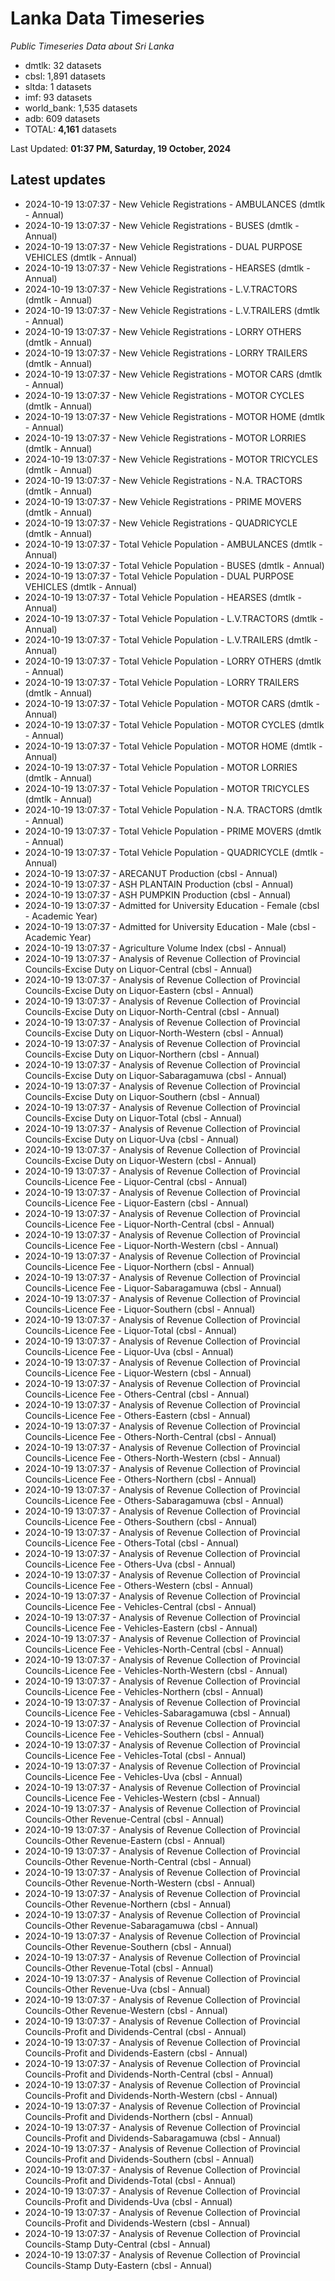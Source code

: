 # Lanka Data Timeseries
*Public Timeseries Data about Sri Lanka*

* dmtlk: 32 datasets
* cbsl: 1,891 datasets
* sltda: 1 datasets
* imf: 93 datasets
* world_bank: 1,535 datasets
* adb: 609 datasets
* TOTAL: **4,161** datasets

Last Updated: **01:37 PM, Saturday, 19 October, 2024**

## Latest updates

* 2024-10-19 13:07:37 - New Vehicle Registrations - AMBULANCES (dmtlk - Annual)
* 2024-10-19 13:07:37 - New Vehicle Registrations - BUSES (dmtlk - Annual)
* 2024-10-19 13:07:37 - New Vehicle Registrations - DUAL PURPOSE VEHICLES (dmtlk - Annual)
* 2024-10-19 13:07:37 - New Vehicle Registrations - HEARSES (dmtlk - Annual)
* 2024-10-19 13:07:37 - New Vehicle Registrations - L.V.TRACTORS (dmtlk - Annual)
* 2024-10-19 13:07:37 - New Vehicle Registrations - L.V.TRAILERS (dmtlk - Annual)
* 2024-10-19 13:07:37 - New Vehicle Registrations - LORRY OTHERS (dmtlk - Annual)
* 2024-10-19 13:07:37 - New Vehicle Registrations - LORRY TRAILERS (dmtlk - Annual)
* 2024-10-19 13:07:37 - New Vehicle Registrations - MOTOR CARS (dmtlk - Annual)
* 2024-10-19 13:07:37 - New Vehicle Registrations - MOTOR CYCLES (dmtlk - Annual)
* 2024-10-19 13:07:37 - New Vehicle Registrations - MOTOR HOME (dmtlk - Annual)
* 2024-10-19 13:07:37 - New Vehicle Registrations - MOTOR LORRIES (dmtlk - Annual)
* 2024-10-19 13:07:37 - New Vehicle Registrations - MOTOR TRICYCLES (dmtlk - Annual)
* 2024-10-19 13:07:37 - New Vehicle Registrations - N.A. TRACTORS (dmtlk - Annual)
* 2024-10-19 13:07:37 - New Vehicle Registrations - PRIME MOVERS (dmtlk - Annual)
* 2024-10-19 13:07:37 - New Vehicle Registrations - QUADRICYCLE (dmtlk - Annual)
* 2024-10-19 13:07:37 - Total Vehicle Population - AMBULANCES (dmtlk - Annual)
* 2024-10-19 13:07:37 - Total Vehicle Population - BUSES (dmtlk - Annual)
* 2024-10-19 13:07:37 - Total Vehicle Population - DUAL PURPOSE VEHICLES (dmtlk - Annual)
* 2024-10-19 13:07:37 - Total Vehicle Population - HEARSES (dmtlk - Annual)
* 2024-10-19 13:07:37 - Total Vehicle Population - L.V.TRACTORS (dmtlk - Annual)
* 2024-10-19 13:07:37 - Total Vehicle Population - L.V.TRAILERS (dmtlk - Annual)
* 2024-10-19 13:07:37 - Total Vehicle Population - LORRY OTHERS (dmtlk - Annual)
* 2024-10-19 13:07:37 - Total Vehicle Population - LORRY TRAILERS (dmtlk - Annual)
* 2024-10-19 13:07:37 - Total Vehicle Population - MOTOR CARS (dmtlk - Annual)
* 2024-10-19 13:07:37 - Total Vehicle Population - MOTOR CYCLES (dmtlk - Annual)
* 2024-10-19 13:07:37 - Total Vehicle Population - MOTOR HOME (dmtlk - Annual)
* 2024-10-19 13:07:37 - Total Vehicle Population - MOTOR LORRIES (dmtlk - Annual)
* 2024-10-19 13:07:37 - Total Vehicle Population - MOTOR TRICYCLES (dmtlk - Annual)
* 2024-10-19 13:07:37 - Total Vehicle Population - N.A. TRACTORS (dmtlk - Annual)
* 2024-10-19 13:07:37 - Total Vehicle Population - PRIME MOVERS (dmtlk - Annual)
* 2024-10-19 13:07:37 - Total Vehicle Population - QUADRICYCLE (dmtlk - Annual)
* 2024-10-19 13:07:37 - ARECANUT Production (cbsl - Annual)
* 2024-10-19 13:07:37 - ASH PLANTAIN Production (cbsl - Annual)
* 2024-10-19 13:07:37 - ASH PUMPKIN Production (cbsl - Annual)
* 2024-10-19 13:07:37 - Admitted for University Education - Female (cbsl - Academic Year)
* 2024-10-19 13:07:37 - Admitted for University Education - Male (cbsl - Academic Year)
* 2024-10-19 13:07:37 - Agriculture Volume Index (cbsl - Annual)
* 2024-10-19 13:07:37 - Analysis of Revenue Collection of Provincial Councils-Excise Duty on Liquor-Central (cbsl - Annual)
* 2024-10-19 13:07:37 - Analysis of Revenue Collection of Provincial Councils-Excise Duty on Liquor-Eastern (cbsl - Annual)
* 2024-10-19 13:07:37 - Analysis of Revenue Collection of Provincial Councils-Excise Duty on Liquor-North-Central (cbsl - Annual)
* 2024-10-19 13:07:37 - Analysis of Revenue Collection of Provincial Councils-Excise Duty on Liquor-North-Western (cbsl - Annual)
* 2024-10-19 13:07:37 - Analysis of Revenue Collection of Provincial Councils-Excise Duty on Liquor-Northern (cbsl - Annual)
* 2024-10-19 13:07:37 - Analysis of Revenue Collection of Provincial Councils-Excise Duty on Liquor-Sabaragamuwa (cbsl - Annual)
* 2024-10-19 13:07:37 - Analysis of Revenue Collection of Provincial Councils-Excise Duty on Liquor-Southern (cbsl - Annual)
* 2024-10-19 13:07:37 - Analysis of Revenue Collection of Provincial Councils-Excise Duty on Liquor-Total (cbsl - Annual)
* 2024-10-19 13:07:37 - Analysis of Revenue Collection of Provincial Councils-Excise Duty on Liquor-Uva (cbsl - Annual)
* 2024-10-19 13:07:37 - Analysis of Revenue Collection of Provincial Councils-Excise Duty on Liquor-Western (cbsl - Annual)
* 2024-10-19 13:07:37 - Analysis of Revenue Collection of Provincial Councils-Licence Fee - Liquor-Central (cbsl - Annual)
* 2024-10-19 13:07:37 - Analysis of Revenue Collection of Provincial Councils-Licence Fee - Liquor-Eastern (cbsl - Annual)
* 2024-10-19 13:07:37 - Analysis of Revenue Collection of Provincial Councils-Licence Fee - Liquor-North-Central (cbsl - Annual)
* 2024-10-19 13:07:37 - Analysis of Revenue Collection of Provincial Councils-Licence Fee - Liquor-North-Western (cbsl - Annual)
* 2024-10-19 13:07:37 - Analysis of Revenue Collection of Provincial Councils-Licence Fee - Liquor-Northern (cbsl - Annual)
* 2024-10-19 13:07:37 - Analysis of Revenue Collection of Provincial Councils-Licence Fee - Liquor-Sabaragamuwa (cbsl - Annual)
* 2024-10-19 13:07:37 - Analysis of Revenue Collection of Provincial Councils-Licence Fee - Liquor-Southern (cbsl - Annual)
* 2024-10-19 13:07:37 - Analysis of Revenue Collection of Provincial Councils-Licence Fee - Liquor-Total (cbsl - Annual)
* 2024-10-19 13:07:37 - Analysis of Revenue Collection of Provincial Councils-Licence Fee - Liquor-Uva (cbsl - Annual)
* 2024-10-19 13:07:37 - Analysis of Revenue Collection of Provincial Councils-Licence Fee - Liquor-Western (cbsl - Annual)
* 2024-10-19 13:07:37 - Analysis of Revenue Collection of Provincial Councils-Licence Fee - Others-Central (cbsl - Annual)
* 2024-10-19 13:07:37 - Analysis of Revenue Collection of Provincial Councils-Licence Fee - Others-Eastern (cbsl - Annual)
* 2024-10-19 13:07:37 - Analysis of Revenue Collection of Provincial Councils-Licence Fee - Others-North-Central (cbsl - Annual)
* 2024-10-19 13:07:37 - Analysis of Revenue Collection of Provincial Councils-Licence Fee - Others-North-Western (cbsl - Annual)
* 2024-10-19 13:07:37 - Analysis of Revenue Collection of Provincial Councils-Licence Fee - Others-Northern (cbsl - Annual)
* 2024-10-19 13:07:37 - Analysis of Revenue Collection of Provincial Councils-Licence Fee - Others-Sabaragamuwa (cbsl - Annual)
* 2024-10-19 13:07:37 - Analysis of Revenue Collection of Provincial Councils-Licence Fee - Others-Southern (cbsl - Annual)
* 2024-10-19 13:07:37 - Analysis of Revenue Collection of Provincial Councils-Licence Fee - Others-Total (cbsl - Annual)
* 2024-10-19 13:07:37 - Analysis of Revenue Collection of Provincial Councils-Licence Fee - Others-Uva (cbsl - Annual)
* 2024-10-19 13:07:37 - Analysis of Revenue Collection of Provincial Councils-Licence Fee - Others-Western (cbsl - Annual)
* 2024-10-19 13:07:37 - Analysis of Revenue Collection of Provincial Councils-Licence Fee - Vehicles-Central (cbsl - Annual)
* 2024-10-19 13:07:37 - Analysis of Revenue Collection of Provincial Councils-Licence Fee - Vehicles-Eastern (cbsl - Annual)
* 2024-10-19 13:07:37 - Analysis of Revenue Collection of Provincial Councils-Licence Fee - Vehicles-North-Central (cbsl - Annual)
* 2024-10-19 13:07:37 - Analysis of Revenue Collection of Provincial Councils-Licence Fee - Vehicles-North-Western (cbsl - Annual)
* 2024-10-19 13:07:37 - Analysis of Revenue Collection of Provincial Councils-Licence Fee - Vehicles-Northern (cbsl - Annual)
* 2024-10-19 13:07:37 - Analysis of Revenue Collection of Provincial Councils-Licence Fee - Vehicles-Sabaragamuwa (cbsl - Annual)
* 2024-10-19 13:07:37 - Analysis of Revenue Collection of Provincial Councils-Licence Fee - Vehicles-Southern (cbsl - Annual)
* 2024-10-19 13:07:37 - Analysis of Revenue Collection of Provincial Councils-Licence Fee - Vehicles-Total (cbsl - Annual)
* 2024-10-19 13:07:37 - Analysis of Revenue Collection of Provincial Councils-Licence Fee - Vehicles-Uva (cbsl - Annual)
* 2024-10-19 13:07:37 - Analysis of Revenue Collection of Provincial Councils-Licence Fee - Vehicles-Western (cbsl - Annual)
* 2024-10-19 13:07:37 - Analysis of Revenue Collection of Provincial Councils-Other Revenue-Central (cbsl - Annual)
* 2024-10-19 13:07:37 - Analysis of Revenue Collection of Provincial Councils-Other Revenue-Eastern (cbsl - Annual)
* 2024-10-19 13:07:37 - Analysis of Revenue Collection of Provincial Councils-Other Revenue-North-Central (cbsl - Annual)
* 2024-10-19 13:07:37 - Analysis of Revenue Collection of Provincial Councils-Other Revenue-North-Western (cbsl - Annual)
* 2024-10-19 13:07:37 - Analysis of Revenue Collection of Provincial Councils-Other Revenue-Northern (cbsl - Annual)
* 2024-10-19 13:07:37 - Analysis of Revenue Collection of Provincial Councils-Other Revenue-Sabaragamuwa (cbsl - Annual)
* 2024-10-19 13:07:37 - Analysis of Revenue Collection of Provincial Councils-Other Revenue-Southern (cbsl - Annual)
* 2024-10-19 13:07:37 - Analysis of Revenue Collection of Provincial Councils-Other Revenue-Total (cbsl - Annual)
* 2024-10-19 13:07:37 - Analysis of Revenue Collection of Provincial Councils-Other Revenue-Uva (cbsl - Annual)
* 2024-10-19 13:07:37 - Analysis of Revenue Collection of Provincial Councils-Other Revenue-Western (cbsl - Annual)
* 2024-10-19 13:07:37 - Analysis of Revenue Collection of Provincial Councils-Profit and Dividends-Central (cbsl - Annual)
* 2024-10-19 13:07:37 - Analysis of Revenue Collection of Provincial Councils-Profit and Dividends-Eastern (cbsl - Annual)
* 2024-10-19 13:07:37 - Analysis of Revenue Collection of Provincial Councils-Profit and Dividends-North-Central (cbsl - Annual)
* 2024-10-19 13:07:37 - Analysis of Revenue Collection of Provincial Councils-Profit and Dividends-North-Western (cbsl - Annual)
* 2024-10-19 13:07:37 - Analysis of Revenue Collection of Provincial Councils-Profit and Dividends-Northern (cbsl - Annual)
* 2024-10-19 13:07:37 - Analysis of Revenue Collection of Provincial Councils-Profit and Dividends-Sabaragamuwa (cbsl - Annual)
* 2024-10-19 13:07:37 - Analysis of Revenue Collection of Provincial Councils-Profit and Dividends-Southern (cbsl - Annual)
* 2024-10-19 13:07:37 - Analysis of Revenue Collection of Provincial Councils-Profit and Dividends-Total (cbsl - Annual)
* 2024-10-19 13:07:37 - Analysis of Revenue Collection of Provincial Councils-Profit and Dividends-Uva (cbsl - Annual)
* 2024-10-19 13:07:37 - Analysis of Revenue Collection of Provincial Councils-Profit and Dividends-Western (cbsl - Annual)
* 2024-10-19 13:07:37 - Analysis of Revenue Collection of Provincial Councils-Stamp Duty-Central (cbsl - Annual)
* 2024-10-19 13:07:37 - Analysis of Revenue Collection of Provincial Councils-Stamp Duty-Eastern (cbsl - Annual)
